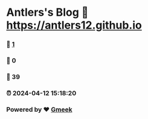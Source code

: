 # Antlers's Blog :link: https://antlers12.github.io 
### :page_facing_up: [1](https://antlers12.github.io/tag.html) 
### :speech_balloon: 0 
### :hibiscus: 39 
### :alarm_clock: 2024-04-12 15:18:20 
### Powered by :heart: [Gmeek](https://github.com/Meekdai/Gmeek)
